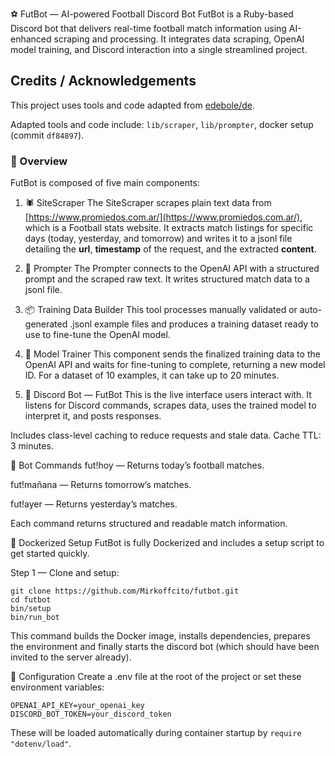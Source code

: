 ⚽ FutBot — AI-powered Football Discord Bot
FutBot is a Ruby-based Discord bot that delivers real-time football match information using AI-enhanced scraping and processing. It integrates data scraping, OpenAI model training, and Discord interaction into a single streamlined project.

## Credits / Acknowledgements

This project uses tools and code adapted from [edebole/de](https://github.com/edebole/de).

Adapted tools and code include: `lib/scraper`, `lib/prompter`, docker setup (commit `df84897`).

### 🧠 Overview
FutBot is composed of five main components:

1. 🕷 SiteScraper
The SiteScraper scrapes plain text data from [https://www.promiedos.com.ar/](https://www.promiedos.com.ar/), which is a Football stats website. It extracts match listings for specific days (today, yesterday, and tomorrow) and writes it to a jsonl file detailing the **url**, **timestamp** of the request, and the extracted **content**.

2. 🧾 Prompter
The Prompter connects to the OpenAI API with a structured prompt and the scraped raw text. It writes structured match data to a jsonl file.

3. 📦 Training Data Builder
This tool processes manually validated or auto-generated .jsonl example files and produces a training dataset ready to use to fine-tune the OpenAI model.

4. 🚀 Model Trainer
This component sends the finalized training data to the OpenAI API and waits for fine-tuning to complete, returning a new model ID. For a dataset of 10 examples, it can take up to 20 minutes.

5. 🤖 Discord Bot — FutBot
This is the live interface users interact with. It listens for Discord commands, scrapes data, uses the trained model to interpret it, and posts responses.

Includes class-level caching to reduce requests and stale data. Cache TTL: 3 minutes.

🧾 Bot Commands
fut!hoy — Returns today’s football matches.

fut!mañana — Returns tomorrow’s matches.

fut!ayer — Returns yesterday’s matches.

Each command returns structured and readable match information.

🐳 Dockerized Setup
FutBot is fully Dockerized and includes a setup script to get started quickly.

Step 1 — Clone and setup:
```
git clone https://github.com/Mirkoffcito/futbot.git
cd futbot
bin/setup
bin/run_bot
```

This command builds the Docker image, installs dependencies, prepares the environment and finally starts the discord bot (which should have been invited to the server already).


🔧 Configuration
Create a .env file at the root of the project or set these environment variables:

```
OPENAI_API_KEY=your_openai_key
DISCORD_BOT_TOKEN=your_discord_token
```

These will be loaded automatically during container startup by `require "dotenv/load"`.

